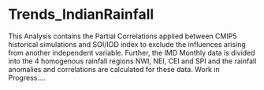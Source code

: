 # Trends_IndianRainfall
This Analysis contains the Partial Correlations applied between CMIP5 historical simulations and SOI/IOD index to exclude the 
influences arising from another independent variable. Further, the IMD Monthly data is divided into the 4 homogenous rainfall regions NWI, 
NEI, CEI and SPI and the rainfall anomalies and correlations are calculated for these data.
Work in Progress....
